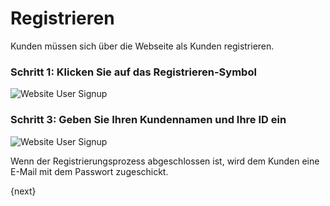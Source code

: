 <!-- add-breadcrumbs -->
# Registrieren



Kunden müssen sich über die Webseite als Kunden registrieren.

### Schritt 1: Klicken Sie auf das Registrieren-Symbol

<img class="screenshot" alt="Website User Signup" src="{{docs_base_url}}/assets/img/website/website-login.png">

### Schritt 3: Geben Sie Ihren Kundennamen und Ihre ID ein

<img class="screenshot" alt="Website User Signup" src="{{docs_base_url}}/assets/img/website/website-signup-details.png">

Wenn der Registrierungsprozess abgeschlossen ist, wird dem Kunden eine E-Mail mit dem Passwort zugeschickt.

{next}